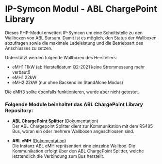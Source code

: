 # IP-Symcon Modul - ABL ChargePoint Library

Dieses PHP-Modul erweitert IP-Symcon um eine Schnittstelle zu den Wallboxen von ABL Sursum.
Damit ist es möglich, den Status der Wallboxen abzufragen sowie die maximale Ladeleistung und die Betriebsart des Anschlusses zu setzen.

Unterstützt werden folgende Wallboxen des Herstellers:

- eMH1 11kW  (ab Herstelldatum Q2-2021 keine Strommessung mehr verbaut!)
- eMH1 22kW
- eMH2 22kW  (nur ohne Backend im StandAlone Modus)

Die eMH3 sollte ebenfalls funktionieren, wurde aber nicht getestet.


### Folgende Module beinhaltet das ABL ChargePoint Library Repository:

- __ABL ChargePoint Splitter__ ([Dokumentation](ABL%20ChargePoint%20Splitter))  
	Der ABL Chargepoint Splitter dient zur Kommunikation mit dem RS485 Bus, woran ein oder mehrere Wallboxen
	angeschlossen sind.

- __ABL eMH__ ([Dokumentation](ABL%20eMH))  
	Die Instanz ABL eMH repräsentiert eine einzelne Wallbox.
	Die Kommunikation erfolgt über den ABL ChargePoint Splitter, welche letztendlich die Verbindung zum Bus herstellt.
	
	
